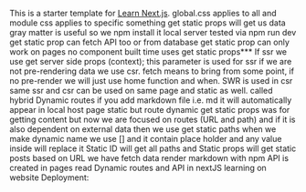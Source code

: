 This is a starter template for [Learn Next.js](https://nextjs.org/learn).
global.css applies to all and module css applies to specific something
get static props will get us data
gray matter is useful so we npm install it
local server tested via npm run dev
get static prop can fetch API too or from database
get static prop can only work on pages no component
built time uses get static props***
If ssr we use get server side props (context); this parameter is used for ssr
if we are not pre-rendering data we use csr. 
fetch means to bring from some point, if no pre-render we will just use home function and when. SWR is used in csr
same ssr and csr can be used on same page and static as well. called hybrid
Dynamic routes
if you add markdown file i.e. md it will automatically appear in local host
page static but route dynamic 
get static props was for getting content but now we are focused on routes (URL and path) and if it is also dependent on external data then we use get static paths
when we make dynamic name we use [] and it contain place holder and any value inside will replace it
Static ID will get all paths and Static props will get static posts
based on URL we have fetch data
render markdown with npm
API is created in pages
read Dynamic routes and API in nextJS learning on website 
Deployment: 